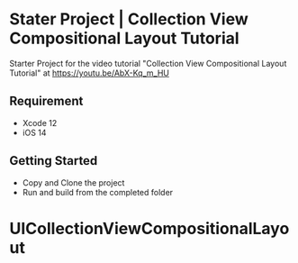 # Stater Project | Collection View Compositional Layout Tutorial 

Starter Project for the video tutorial "Collection View Compositional Layout Tutorial" at https://youtu.be/AbX-Kq_m_HU

## Requirement
- Xcode 12
- iOS 14

## Getting Started
- Copy and Clone the project
- Run and build from the completed folder
# UICollectionViewCompositionalLayout
